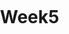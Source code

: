 # Week5
<html>
  <head>
    <meta charset="utf-8" />
    <meta name="viewport" content="initial-scale=1, maximum-scale=1, user-scalable=no" />
    <title>Tutorial 1 - ArcGIS API for JavaScript - Display a map</title>

  <style>
      html,
      body,
      #viewDiv {
        padding: 0;
        margin: 0;
        height: 100%;
        width: 100%;
      }
  </style>

<link rel="stylesheet" href="https://js.arcgis.com/4.18/esri/themes/light/main.css">
<script src="https://js.arcgis.com/4.18/"></script>
  
 <script>
      require(["esri/config","esri/Map", "esri/views/MapView"], function (esriConfig,Map, MapView) 
  {
     esriConfig.apiKey = "AAPK0ffde8b49bd042d39fee7297dab05d93VJ343mJKhwXIKfh0G6HA4DgMIbfkwsxC9R_7TnVBGA6oy_JT9btyg4t7JGAr4tv7";

  const map = new Map({
   basemap: "arcgis-topographic" // 
       });
       
   const view = new MapView({
          map: map,
          center: [-118.805, 34.027], // 
          zoom: 13, // 
          container: "viewDiv" // 
        });

  });
  </script>
</head>
  <body>
    <div id="viewDiv"></div>
  </body>
</html>
